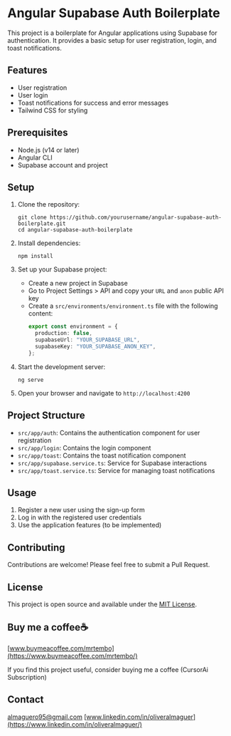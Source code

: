 # Angular Supabase Auth Boilerplate

This project is a boilerplate for Angular applications using Supabase for authentication. It provides a basic setup for user registration, login, and toast notifications.

## Features

- User registration
- User login
- Toast notifications for success and error messages
- Tailwind CSS for styling

## Prerequisites

- Node.js (v14 or later)
- Angular CLI
- Supabase account and project

## Setup

1. Clone the repository:

   ```
   git clone https://github.com/yourusername/angular-supabase-auth-boilerplate.git
   cd angular-supabase-auth-boilerplate
   ```

2. Install dependencies:

   ```
   npm install
   ```

3. Set up your Supabase project:

   - Create a new project in Supabase
   - Go to Project Settings > API and copy your `URL` and `anon` public API key
   - Create a `src/environments/environment.ts` file with the following content:
     ```typescript
     export const environment = {
       production: false,
       supabaseUrl: "YOUR_SUPABASE_URL",
       supabaseKey: "YOUR_SUPABASE_ANON_KEY",
     };
     ```

4. Start the development server:

   ```
   ng serve
   ```

5. Open your browser and navigate to `http://localhost:4200`

## Project Structure

- `src/app/auth`: Contains the authentication component for user registration
- `src/app/login`: Contains the login component
- `src/app/toast`: Contains the toast notification component
- `src/app/supabase.service.ts`: Service for Supabase interactions
- `src/app/toast.service.ts`: Service for managing toast notifications

## Usage

1. Register a new user using the sign-up form
2. Log in with the registered user credentials
3. Use the application features (to be implemented)

## Contributing

Contributions are welcome! Please feel free to submit a Pull Request.

## License

This project is open source and available under the [MIT License](LICENSE).

## Buy me a coffee☕️

[www.buymeacoffee.com/mrtembo](https://www.buymeacoffee.com/mrtembo/)

If you find this project useful, consider buying me a coffee (CursorAi Subscription)

## Contact

almaguero95@gmail.com
[www.linkedin.com/in/oliveralmaguer](https://www.linkedin.com/in/oliveralmaguer/)
